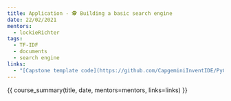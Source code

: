 ```yaml
---
title: Application - 🕵️ Building a basic search engine
date: 22/02/2021
mentors:
  - lockieRichter
tags:
  - TF-IDF
  - documents
  - search engine
links:
  - "[Capstone template code](https://github.com/CapgeminiInventIDE/PyCap/tree/main/src/intro-to-python/capstone/cap_search){target=_blank}"
---
```


{{ course_summary(title, date, mentors=mentors, links=links) }}
